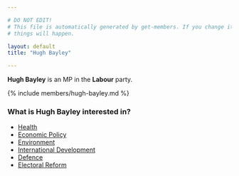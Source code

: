 ```yaml
---

# DO NOT EDIT!
# This file is automatically generated by get-members. If you change it, bad
# things will happen.

layout: default
title: "Hugh Bayley"

---
```


**Hugh Bayley** is an MP in the **Labour** party.

{% include members/hugh-bayley.md %}

### What is Hugh Bayley interested in?


* [Health](/interests/health.html)
* [Economic Policy](/interests/economic-policy.html)
* [Environment](/interests/environment.html)
* [International Development](/interests/international-development.html)
* [Defence](/interests/defence.html)
* [Electoral Reform](/interests/electoral-reform.html)
